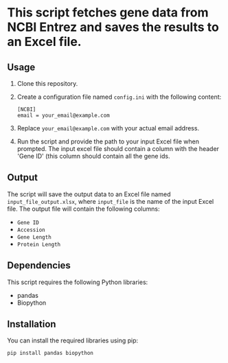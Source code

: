 # This script fetches gene data from NCBI Entrez and saves the results to an Excel file.

## Usage

1. Clone this repository.
2. Create a configuration file named `config.ini` with the following content:

	```
	[NCBI]
	email = your_email@example.com
	```
3. Replace `your_email@example.com` with your actual email address.
4. Run the script and provide the path to your input Excel file when prompted. The input excel file should contain a column with the header 'Gene ID' (this column should contain all the gene ids.

## Output

The script will save the output data to an Excel file named `input_file_output.xlsx`, where `input_file` is the name of the input Excel file. The output file will contain the following columns:

* `Gene ID`
* `Accession`
* `Gene Length`
* `Protein Length`

## Dependencies

This script requires the following Python libraries:

* pandas
* Biopython

## Installation

You can install the required libraries using pip:

`pip install pandas biopython`